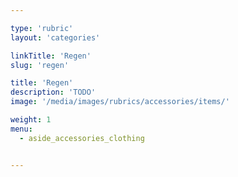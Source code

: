 ```yaml
---

type: 'rubric'
layout: 'categories'

linkTitle: 'Regen'
slug: 'regen'

title: 'Regen'
description: 'TODO'
image: '/media/images/rubrics/accessories/items/'

weight: 1
menu:
  - aside_accessories_clothing


---
```

